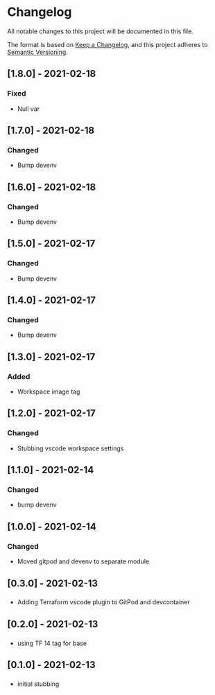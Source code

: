 # Changelog
All notable changes to this project will be documented in this file.

The format is based on [Keep a Changelog](https://keepachangelog.com/en/1.0.0/),
and this project adheres to [Semantic Versioning](https://semver.org/spec/v2.0.0.html).

## [1.8.0] - 2021-02-18
### Fixed
- Null var
## [1.7.0] - 2021-02-18
### Changed
- Bump devenv
## [1.6.0] - 2021-02-18
### Changed
- Bump devenv
## [1.5.0] - 2021-02-17
### Changed
- Bump devenv

## [1.4.0] - 2021-02-17
### Changed
- Bump devenv

## [1.3.0] - 2021-02-17
### Added
- Workspace image tag

## [1.2.0] - 2021-02-17
### Changed
- Stubbing vscode workspace settings

## [1.1.0] - 2021-02-14
### Changed
- bump devenv

## [1.0.0] - 2021-02-14
### Changed
- Moved gitpod and devenv to separate module
## [0.3.0] - 2021-02-13
###
- Adding Terraform vscode plugin to GitPod and devcontainer
## [0.2.0] - 2021-02-13
###
- using TF 14 tag for base

## [0.1.0] - 2021-02-13
###
- initial stubbing
